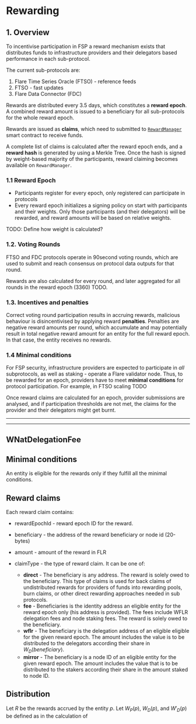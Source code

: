 # Rewarding


## 1. Overview

To incentivise participation in FSP a reward mechanism exists that distributes funds to infrastructure providers and their delegators based performance in each sub-protocol.

The current sub-protocols are:
1) Flare Time Series Oracle (FTSO) - reference feeds
2) FTSO - fast updates
3) Flare Data Connector (FDC)

Rewards are distributed every 3.5 days, which constitutes a **reward epoch**. A combined reward amount is issued to a beneficiary for all sub-protocols for the whole reward epoch. 

Rewards are issued as **claims**, which need to submitted to [`RewardManager`](https://gitlab.com/flarenetwork/flare-smart-contracts-v2/-/blob/main/contracts/protocol/implementation/RewardManager.sol?ref_type=heads) smart contract to receive funds.

A complete list of claims is calculated after the reward epoch ends, and a **reward hash** is generated by using a Merkle Tree. Once the hash is signed by weight-based majority of the participants, reward claiming becomes available on `RewardManager`.


### 1.1 Reward Epoch

- Participants register for every epoch, only registered can participate in protocols
- Every reward epoch initializes a signing policy on start with participants and their weights. Only those participants (and their delegators) will be rewarded, and reward amounts will be based on relative weights.

TODO: Define how weight is calculated?

### 1.2. Voting Rounds

FTSO and FDC protocols operate in 90second voting rounds, which are used to submit and reach consensus on protocol data outputs for that round.

Rewards are also calculated for every round, and later aggregated for all rounds in the reward epoch (3360) TODO.

### 1.3. Incentives and penalties

Correct voting round participation results in accruing rewards, malicious behaviour is disincentivised by applying reward **penalties**. Penalties are negative reward amounts per round, which accumulate and may potentially result in total negative reward amount for an entity for the full reward epoch. In that case, the entity receives no rewards.

### 1.4 Minimal conditions

For FSP security, infrastructure providers are expected to participate in _all_ subprotocols, as well as staking - operate a Flare validator node. Thus, to be rewarded for an epoch, providers have to meet **minimal conditions** for protocol participation. For example, in FTSO scaling TODO

Once reward claims are calculated for an epoch, provider submissions are analysed, and if participation thresholds are not met, the claims for the provider and their delegators might get burnt.



---


---

## WNatDelegationFee

## Minimal conditions

An entity is eligible for the rewards only if they fulfill all the minimal conditions.

## Reward claims

Each reward claim contains:

- rewardEpochId - reward epoch ID for the reward.
- beneficiary - the address of the reward beneficiary or node id (20-bytes)
- amount - amount of the reward in FLR
- claimType - the type of reward claim.
  It can be one of:

  - **direct** - The beneficiary is any address.
    The reward is solely owed to the beneficiary.
    This type of claims is used for back claims of undistributed rewards for providers of funds into rewarding pools, burn claims, or other direct rewarding approaches needed in sub protocols.
  - **fee** - Beneficiaries is the identity address an eligible entity for the reward epoch only (his address is provided).
    The fees include WFLR delegation fees and node staking fees.
    The reward is solely owed to the beneficiary.
  - **wflr** - The beneficiary is the delegation address of an eligible eligible for the given reward epoch.
    The amount includes the value is to be distributed to the delegators according their share in $W_D(beneficiary)$.
  - **mirror** - The beneficiary is a node ID of an eligible entity for the given reward epoch.
    The amount includes the value that is to be distributed to the stakers according their share in the amount staked to node ID.

## Distribution

Let $R$ be the rewards accrued by the entity $p$.
Let $W_P(p)$, $W_D(p)$, and $W'_D(p)$ be defined as in the calculation of
